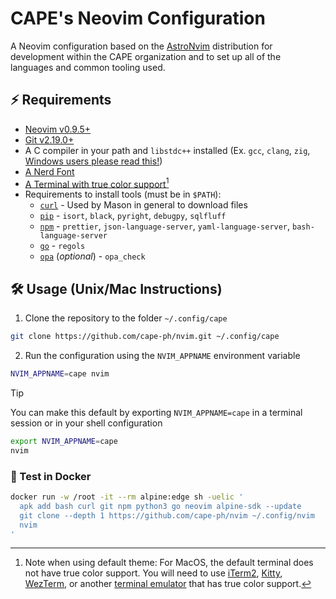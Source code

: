 # CAPE's Neovim Configuration

A Neovim configuration based on the [AstroNvim](https://astronvim.com/) distribution for development within the CAPE organization and to set up all of the languages and common tooling used.

## ⚡ Requirements

- [Neovim v0.9.5+](https://neovim.io/)
- [Git v2.19.0+](https://git-scm.com/)
- A C compiler in your path and `libstdc++` installed (Ex. `gcc`, `clang`, `zig`, [Windows users please read this!](https://github.com/nvim-treesitter/nvim-treesitter/wiki/Windows-support))
- [A Nerd Font](https://www.nerdfonts.com/)
- [A Terminal with true color support](https://github.com/termstandard/colors?tab=readme-ov-file#truecolor-support-in-output-devices)[^1]
- Requirements to install tools (must be in `$PATH`):
  - [`curl`](https://curl.se/) - Used by Mason in general to download files
  - [`pip`](https://pip.pypa.io/en/stable/) - `isort`, `black`, `pyright`, `debugpy`, `sqlfluff`
  - [`npm`](https://www.npmjs.com/) - `prettier`, `json-language-server`, `yaml-language-server`, `bash-language-server`
  - [`go`](https://go.dev/) - `regols`
  - [`opa`](https://www.openpolicyagent.org/) (_optional_) - `opa_check`

[^1]: Note when using default theme: For MacOS, the default terminal does not have true color support. You will need to use [iTerm2](https://iterm2.com/), [Kitty](https://sw.kovidgoyal.net/kitty/), [WezTerm](https://wezfurlong.org/wezterm/), or another [terminal emulator](https://github.com/termstandard/colors?tab=readme-ov-file#truecolor-support-in-output-devices) that has true color support.

## 🛠️ Usage (Unix/Mac Instructions)

1. Clone the repository to the folder `~/.config/cape`

```sh
git clone https://github.com/cape-ph/nvim.git ~/.config/cape
```

2. Run the configuration using the `NVIM_APPNAME` environment variable

```sh
NVIM_APPNAME=cape nvim
```

> [!TIP]
> You can make this default by exporting `NVIM_APPNAME=cape` in a terminal session or in your shell configuration
>
> ```sh
> export NVIM_APPNAME=cape
> nvim
> ```

### 🐳 Test in Docker

```sh
docker run -w /root -it --rm alpine:edge sh -uelic '
  apk add bash curl git npm python3 go neovim alpine-sdk --update
  git clone --depth 1 https://github.com/cape-ph/nvim ~/.config/nvim
  nvim
'
```
